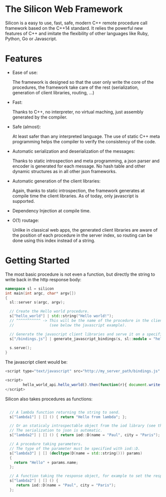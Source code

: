 
The Silicon Web Framework
=================================


Silicon is a easy to use, fast, safe, modern C++ remote procedure call framework
based on the C++14 standard. It relies the powerful new
features of C++ and imitate the flexibility of other languages like
Ruby, Python, Go or Javascript.

Features
=========================

  - Ease of use:

    The framework is designed so that the user only write the core of
    the procedures, the framework take care of the rest
    (serialization, generation of client libraries, routing, ...)

  - Fast:
    
    Thanks to C++, no interpreter, no virtual maching, just assembly
    generated by the compiler.

  - Safe (almost):

    At least safer than any interpreted language. The use of static
    C++ meta programming helps the compiler to verify the consistency
    of the code.

  - Automatic serialization and deserialization of the messages:

    Thanks to static introspection and meta programming, a json parser
    and encoder is generated for each message. No hash table and other
    dynamic structures as in all other json frameworks.

  - Automatic generation of the client libraries:

    Again, thanks to static introspection, the framework generates at
    compile time the client libraries. As of today, only javascript is
    supported.

  - Dependency Injection at compile time.    

  - O(1) routage:

    Unlike in classical web apps, the generated client libraries are
    aware of the position of each procedure in the server index, so
    routing can be done using this index instead of a string.


Getting Started
=========================

The most basic procedure is not even a function, but directly the
string to write back in the http response body:

```c++
namespace sl = silicon
int main(int argc, char* argv[])
{
  sl::server s(argc, argv);

  // Create the Hello world procedure.
  s["hello_world"] | std::string("Hello world!");
  // ^^^^^^^^^^^ -> This will be the name of the procedure in the client libraries
  //                (see below the javascript example).

  // Generate the javascript client libraries and serve it on a specific route.
  s["/bindings.js"] | generate_javascript_bindings(s, sl::module = "hello_world_api");
 
  s.serve();
}
```

The javascript client would be:

```javascript
<script type="text/javascript" src="http://my_server_path/bindings.js" />

<script>
        hello_world_api.hello_world().then(function(r){ document.write(r); });
</script>
```

Silicon also takes procedures as functions:

```c++

  // A lambda function returning the string to send.
  s["lambda1"] | [] () { return "Hello from lambda"; };

  // Or an staticaly introspectable object from the iod library (see the doc)
  // The serialization to json is automatic.
  s["lambda2"] | [] () { return iod::D(name = "Paul", city = "Paris"); };

  // A procedure taking parameters.
  // The type of the parameter must be specified with iod::D.
  s["lambda3"] | [] (decltype(D(name = std::string())) params)
  { 
    return "Hello" + params.name; 
  };

  // A function taking the response object, for example to set the response headers.
  s["lambda2"] | [] () {
     return iod::D(name = "Paul", city = "Paris");
  };

```
